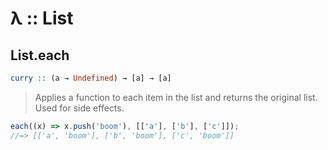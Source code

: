 # λ :: List

## List.each

```haskell
curry :: (a → Undefined) → [a] → [a]
```

> Applies a function to each item in the list and returns the original list. Used for side effects.

```javascript
each((x) => x.push('boom'), [['a'], ['b'], ['c']]);
//=> [['a', 'boom'], ['b', 'boom'], ['c', 'boom']]
```
